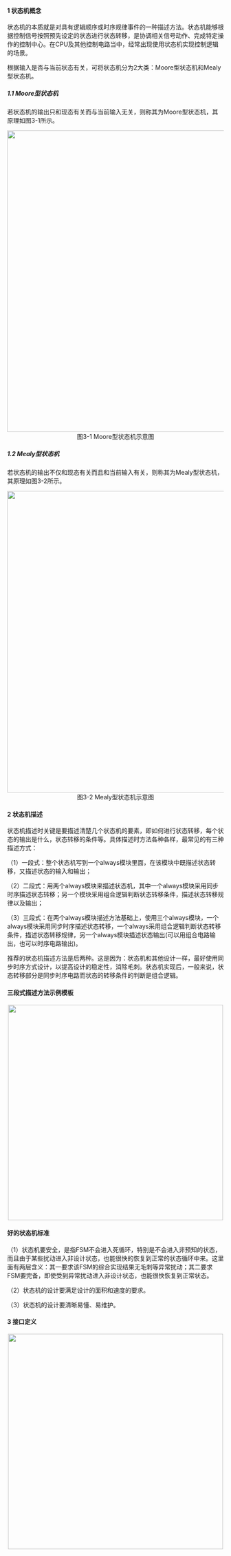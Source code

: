 #### 1 状态机概念

状态机的本质就是对具有逻辑顺序或时序规律事件的一种描述方法。状态机能够根据控制信号按照预先设定的状态进行状态转移，是协调相关信号动作、完成特定操作的控制中心。在CPU及其他控制电路当中，经常出现使用状态机实现控制逻辑的场景。

根据输入是否与当前状态有关，可将状态机分为2大类：Moore型状态机和Mealy型状态机。

 

##### 1.1 Moore型状态机

若状态机的输出只和现态有关而与当前输入无关，则称其为Moore型状态机，其原理如图3-1所示。

 <center><img src="../s3-1.png" width = 700></center>                               

 <center>图3-1 Moore型状态机示意图</center> 

 

##### 1.2 Mealy型状态机

若状态机的输出不仅和现态有关而且和当前输入有关，则称其为Mealy型状态机，其原理如图3-2所示。

 <center><img src="../s3-2.png" width = 700></center> 

 <center>图3-2 Mealy型状态机示意图</center> 



#### 2 状态机描述

状态机描述时关键是要描述清楚几个状态机的要素，即如何进行状态转移，每个状态的输出是什么，状态转移的条件等。具体描述时方法各种各样，最常见的有三种描述方式：

（1）一段式：整个状态机写到一个always模块里面，在该模块中既描述状态转移，又描述状态的输入和输出；

（2）二段式：用两个always模块来描述状态机，其中一个always模块采用同步时序描述状态转移；另一个模块采用组合逻辑判断状态转移条件，描述状态转移规律以及输出；

（3）三段式：在两个always模块描述方法基础上，使用三个always模块，一个always模块采用同步时序描述状态转移，一个always采用组合逻辑判断状态转移条件，描述状态转移规律，另一个always模块描述状态输出(可以用组合电路输出，也可以时序电路输出)。

 

推荐的状态机描述方法是后两种。这是因为：状态机和其他设计一样，最好使用同步时序方式设计，以提高设计的稳定性，消除毛刺。状态机实现后，一般来说，状态转移部分是同步时序电路而状态的转移条件的判断是组合逻辑。

 

#### 三段式描述方法示例模板

   <center><img src="../s3-3.png" width = 500></center>                             

#### 好的状态机标准

（1）状态机要安全，是指FSM不会进入死循环，特别是不会进入非预知的状态，而且由于某些扰动进入非设计状态，也能很快的恢复到正常的状态循环中来。这里面有两层含义：其一要求该FSM的综合实现结果无毛刺等异常扰动；其二要求FSM要完备，即使受到异常扰动进入非设计状态，也能很快恢复到正常状态。

（2）状态机的设计要满足设计的面积和速度的要求。

（3）状态机的设计要清晰易懂、易维护。

 

#### 3 接口定义

 <center><img src="../s3-4.png" width = 500></center>

